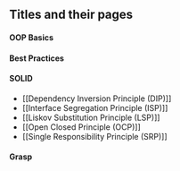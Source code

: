 ## Titles and their pages

#### OOP Basics

#### Best Practices


#### SOLID

- [[Dependency Inversion Principle (DIP)]]
- [[Interface Segregation Principle (ISP)]]
- [[Liskov Substitution Principle (LSP)]]
- [[Open Closed Principle (OCP)]]
- [[Single Responsibility Principle (SRP)]]

#### Grasp
